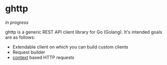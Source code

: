 # ghttp

_in progress_

ghttp is a generic REST API client library for Go (Golang). It's intended goals
are as follows:

- Extendable client on which you can build custom clients
- Request builder
- [context](https://godoc.org/context) based HTTP requests

